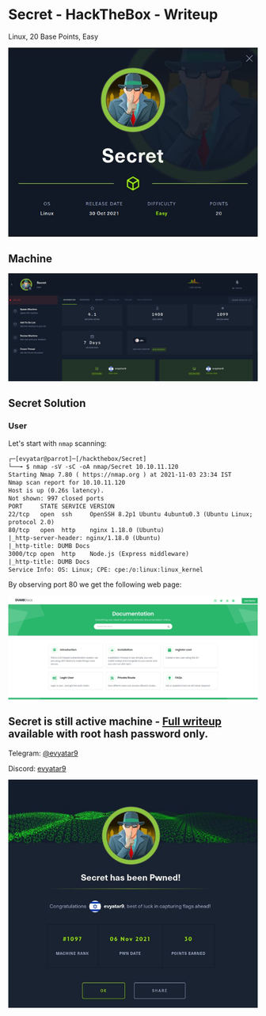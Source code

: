 # Secret - HackTheBox - Writeup
Linux, 20 Base Points, Easy

![info.JPG](images/info.JPG)

## Machine

![‏‏Secret.JPG](images/Secret.JPG)

## Secret Solution

### User

Let's start with ```nmap``` scanning:

```console
┌─[evyatar@parrot]─[/hackthebox/Secret]
└──╼ $ nmap -sV -sC -oA nmap/Secret 10.10.11.120
Starting Nmap 7.80 ( https://nmap.org ) at 2021-11-03 23:34 IST
Nmap scan report for 10.10.11.120
Host is up (0.26s latency).
Not shown: 997 closed ports
PORT     STATE SERVICE VERSION
22/tcp   open  ssh     OpenSSH 8.2p1 Ubuntu 4ubuntu0.3 (Ubuntu Linux; protocol 2.0)
80/tcp   open  http    nginx 1.18.0 (Ubuntu)
|_http-server-header: nginx/1.18.0 (Ubuntu)
|_http-title: DUMB Docs
3000/tcp open  http    Node.js (Express middleware)
|_http-title: DUMB Docs
Service Info: OS: Linux; CPE: cpe:/o:linux:linux_kernel

```

By observing port 80 we get the following web page:

![port80.JPG](images/port80.JPG)

## Secret is still active machine - [Full writeup](Secret-Writeup.pdf) available with root hash password only.

Telegram: [@evyatar9](https://t.me/evyatar9)

Discord: [evyatar9](https://discordapp.com/users/812805349815091251)

![pwn.JPG](images/pwn.JPG)
